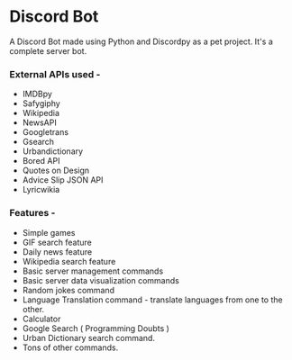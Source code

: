# Discord Bot
A Discord Bot made using Python and Discordpy as a pet project. It's a complete server bot.

### External APIs used -
* IMDBpy
* Safygiphy
* Wikipedia
* NewsAPI
* Googletrans
* Gsearch
* Urbandictionary
* Bored API
* Quotes on Design
* Advice Slip JSON API
* Lyricwikia

### Features - 
* Simple games
* GIF search feature
* Daily news feature
* Wikipedia search feature
* Basic server management commands
* Basic server data visualization commands
* Random jokes command
* Language Translation command - translate languages from one to the other.
* Calculator
* Google Search ( Programming Doubts )
* Urban Dictionary search command.
* Tons of other commands.

